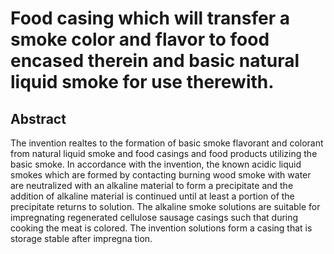 # Food casing which will transfer a smoke color and flavor to food encased therein and basic natural liquid smoke for use therewith.

## Abstract
The invention realtes to the formation of basic smoke flavorant and colorant from natural liquid smoke and food casings and food products utilizing the basic smoke. In accordance with the invention, the known acidic liquid smokes which are formed by contacting burning wood smoke with water are neutralized with an alkaline material to form a precipitate and the addition of alkaline material is continued until at least a portion of the precipitate returns to solution. The alkaline smoke solutions are suitable for impregnating regenerated cellulose sausage casings such that during cooking the meat is colored. The invention solutions form a casing that is storage stable after impregna tion.